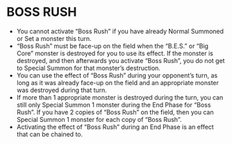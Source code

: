 # BOSS RUSH

*   You cannot activate “Boss Rush” if you have already Normal Summoned or Set a monster this turn.
*   “Boss Rush” must be face-up on the field when the “B.E.S.” or “Big Core” monster is destroyed for you to use its effect. If the monster is destroyed, and then afterwards you activate “Boss Rush”, you do not get to Special Summon for that monster’s destruction.
*   You can use the effect of “Boss Rush” during your opponent’s turn, as long as it was already face-up on the field and an appropriate monster was destroyed during that turn.
*   If more than 1 appropriate monster is destroyed during the turn, you can still only Special Summon 1 monster during the End Phase for “Boss Rush”. If you have 2 copies of “Boss Rush” on the field, then you can Special Summon 1 monster for each copy of “Boss Rush”.
*   Activating the effect of “Boss Rush” during an End Phase is an effect that can be chained to.
